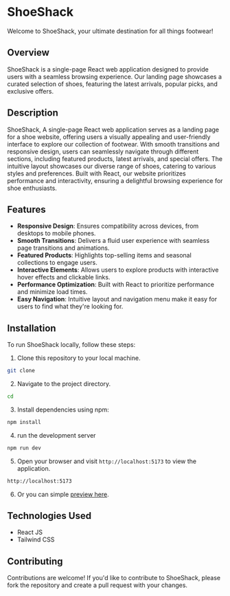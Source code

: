 # ShoeShack

Welcome to ShoeShack, your ultimate destination for all things footwear! 

## Overview
ShoeShack is a single-page React web application designed to provide users with a seamless browsing experience. Our landing page showcases a curated selection of shoes, featuring the latest arrivals, popular picks, and exclusive offers.

## Description
ShoeShack, A single-page React web application serves as a landing page for a shoe website, offering users a visually appealing and user-friendly interface to explore our collection of footwear. With smooth transitions and responsive design, users can seamlessly navigate through different sections, including featured products, latest arrivals, and special offers. The intuitive layout showcases our diverse range of shoes, catering to various styles and preferences. Built with React, our website prioritizes performance and interactivity, ensuring a delightful browsing experience for shoe enthusiasts.

## Features
- **Responsive Design**: Ensures compatibility across devices, from desktops to mobile phones.
- **Smooth Transitions**: Delivers a fluid user experience with seamless page transitions and animations.
- **Featured Products**: Highlights top-selling items and seasonal collections to engage users.
- **Interactive Elements**: Allows users to explore products with interactive hover effects and clickable links.
- **Performance Optimization**: Built with React to prioritize performance and minimize load times.
- **Easy Navigation**: Intuitive layout and navigation menu make it easy for users to find what they're looking for.

## Installation
To run ShoeShack locally, follow these steps:
1. Clone this repository to your local machine.
```bash
git clone 
```
2. Navigate to the project directory.
```bash
cd 
```
3. Install dependencies using npm:
```bash
npm install
```
4. run the development server
```bash
npm run dev
```
5. Open your browser and visit `http://localhost:5173` to view the application.
```bash
http://localhost:5173
```
6. Or you can simple [preview here]().

## Technologies Used
- React JS
- Tailwind CSS

## Contributing
Contributions are welcome! If you'd like to contribute to ShoeShack, please fork the repository and create a pull request with your changes.